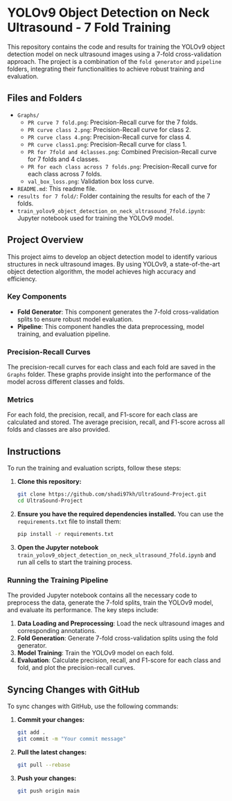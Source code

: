 # YOLOv9 Object Detection on Neck Ultrasound - 7 Fold Training

This repository contains the code and results for training the YOLOv9 object detection model on neck ultrasound images using a 7-fold cross-validation approach. The project is a combination of the `fold generator` and `pipeline` folders, integrating their functionalities to achieve robust training and evaluation.

## Files and Folders

- `Graphs/`
  - `PR curve 7 fold.png`: Precision-Recall curve for the 7 folds.
  - `PR curve class 2.png`: Precision-Recall curve for class 2.
  - `PR curve class 4.png`: Precision-Recall curve for class 4.
  - `PR curve class1.png`: Precision-Recall curve for class 1.
  - `PR for 7fold and 4classes.png`: Combined Precision-Recall curve for 7 folds and 4 classes.
  - `PR for each class across 7 folds.png`: Precision-Recall curve for each class across 7 folds.
  - `val_box_loss.png`: Validation box loss curve.
- `README.md`: This readme file.
- `results for 7 fold/`: Folder containing the results for each of the 7 folds.
- `train_yolov9_object_detection_on_neck_ultrasound_7fold.ipynb`: Jupyter notebook used for training the YOLOv9 model.

## Project Overview

This project aims to develop an object detection model to identify various structures in neck ultrasound images. By using YOLOv9, a state-of-the-art object detection algorithm, the model achieves high accuracy and efficiency.

### Key Components

- **Fold Generator**: This component generates the 7-fold cross-validation splits to ensure robust model evaluation.
- **Pipeline**: This component handles the data preprocessing, model training, and evaluation pipeline.

### Precision-Recall Curves

The precision-recall curves for each class and each fold are saved in the `Graphs` folder. These graphs provide insight into the performance of the model across different classes and folds.

### Metrics

For each fold, the precision, recall, and F1-score for each class are calculated and stored. The average precision, recall, and F1-score across all folds and classes are also provided.

## Instructions

To run the training and evaluation scripts, follow these steps:

1. **Clone this repository:**
    ```bash
    git clone https://github.com/shadi97kh/UltraSound-Project.git
    cd UltraSound-Project
    ```

2. **Ensure you have the required dependencies installed.** You can use the `requirements.txt` file to install them:
    ```bash
    pip install -r requirements.txt
    ```

3. **Open the Jupyter notebook** `train_yolov9_object_detection_on_neck_ultrasound_7fold.ipynb` and run all cells to start the training process.

### Running the Training Pipeline

The provided Jupyter notebook contains all the necessary code to preprocess the data, generate the 7-fold splits, train the YOLOv9 model, and evaluate its performance. The key steps include:

1. **Data Loading and Preprocessing**: Load the neck ultrasound images and corresponding annotations.
2. **Fold Generation**: Generate 7-fold cross-validation splits using the fold generator.
3. **Model Training**: Train the YOLOv9 model on each fold.
4. **Evaluation**: Calculate precision, recall, and F1-score for each class and fold, and plot the precision-recall curves.

## Syncing Changes with GitHub

To sync changes with GitHub, use the following commands:

1. **Commit your changes:**
    ```bash
    git add .
    git commit -m "Your commit message"
    ```

2. **Pull the latest changes:**
    ```bash
    git pull --rebase
    ```

3. **Push your changes:**
    ```bash
    git push origin main
    ```

